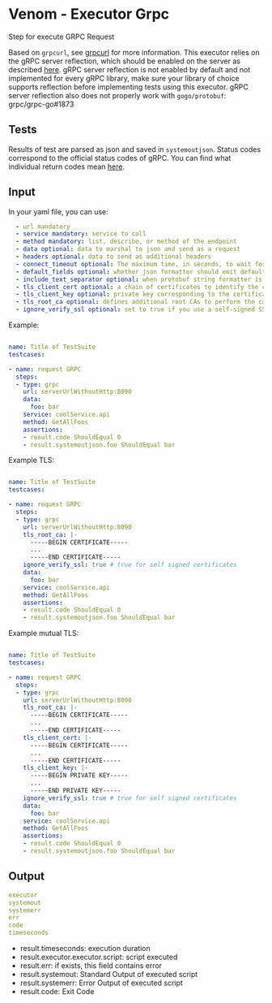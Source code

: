 # Venom - Executor Grpc

Step for execute GRPC Request

Based on `grpcurl`, see [grpcurl](https://github.com/fullstorydev/grpcurl) for more information.
This executor relies on the gRPC server reflection, which should be enabled on the server as described 
[here](https://github.com/grpc/grpc/blob/master/doc/server-reflection.md). 
gRPC server reflection is not enabled by default and not implemented for every gRPC library,
make sure your library of choice supports reflection before implementing tests using this executor.
gRPC server reflection also does not properly work with `gogo/protobuf`: grpc/grpc-go#1873

## Tests

Results of test are parsed as json and saved in `systemoutjson`. Status codes correspond 
to the official status codes of gRPC.
You can find what individual return codes mean [here](https://github.com/grpc/grpc/blob/master/doc/statuscodes.md).

## Input

In your yaml file, you can use:

```yaml
  - url mandatory
  - service mandatory: service to call
  - method mandatory: list, describe, or method of the endpoint
  - data optional: data to marshal to json and send as a request
  - headers optional: data to send as additional headers
  - connect_timeout optional: The maximum time, in seconds, to wait for connection to be established. Defaults to 10 seconds
  - default_fields optional: whether json formatter should emit default fields
  - include_text_separator optional: when protobuf string formatter is invoked to format multiple messages, all messages after the first one will be prefixed with character (0x1E)
  - tls_client_cert optional: a chain of certificates to identify the caller, first certificate in the chain is considered as the leaf, followed by intermediates. Setting it enable mutual TLS authentication. Set the PEM content or the path to the PEM file.
  - tls_client_key optional: private key corresponding to the certificate. Set the PEM content or the path to the PEM file.
  - tls_root_ca optional: defines additional root CAs to perform the call. can contains multiple CAs concatenated together. Set the PEM content or the path to the PEM file.
  - ignore_verify_ssl optional: set to true if you use a self-signed SSL on remote for example
```

Example:

```yaml

name: Title of TestSuite
testcases:

- name: request GRPC
  steps:
  - type: grpc
    url: serverUrlWithoutHttp:8090
    data:
      foo: bar
    service: coolService.api
    method: GetAllFoos
    assertions:
    - result.code ShouldEqual 0
    - result.systemoutjson.foo ShouldEqual bar
```

Example TLS:

```yaml

name: Title of TestSuite
testcases:

- name: request GRPC
  steps:
  - type: grpc
    url: serverUrlWithoutHttp:8090
    tls_root_ca: |-
      -----BEGIN CERTIFICATE-----
      ...
      -----END CERTIFICATE-----
    ignore_verify_ssl: true # true for self signed certificates
    data:
      foo: bar
    service: coolService.api
    method: GetAllFoos
    assertions:
    - result.code ShouldEqual 0
    - result.systemoutjson.foo ShouldEqual bar
```

Example mutual TLS:

```yaml

name: Title of TestSuite
testcases:

- name: request GRPC
  steps:
  - type: grpc
    url: serverUrlWithoutHttp:8090
    tls_root_ca: |-
      -----BEGIN CERTIFICATE-----
      ...
      -----END CERTIFICATE-----
    tls_client_cert: |-
      -----BEGIN CERTIFICATE-----
      ...
      -----END CERTIFICATE-----
    tls_client_key: |-
      -----BEGIN PRIVATE KEY-----
      ...
      -----END PRIVATE KEY-----
    ignore_verify_ssl: true # true for self signed certificates
    data:
      foo: bar
    service: coolService.api
    method: GetAllFoos
    assertions:
    - result.code ShouldEqual 0
    - result.systemoutjson.foo ShouldEqual bar
```

## Output

```yaml
executor
systemout
systemerr
err
code
timeseconds
```

- result.timeseconds: execution duration
- result.executor.executor.script: script executed
- result.err: if exists, this field contains error
- result.systemout: Standard Output of executed script
- result.systemerr: Error Output of executed script
- result.code: Exit Code
